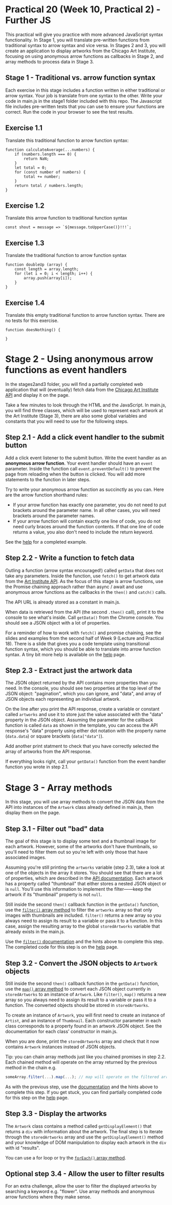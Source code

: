 # Practical 20 (Week 10, Practical 2) - Further JS
This practical will give you practice with more advanced JavaScript syntax functionality. In Stage 1, you will translate pre-written functions from traditional syntax to arrow syntax and vice versa. In Stages 2 and 3, you will create an application to display artworks from the Chicago Art Institute, focusing on using anonymous arrow functions as callbacks in Stage 2, and array methods to process data in Stage 3. 

## Stage 1 - Traditional vs. arrow function syntax
Each exercise in this stage includes a function written in either traditional or arrow syntax. Your job is translate from one syntax to the other. Write your code in  main.js in the stage1 folder included with this repo. The Javascript file includes pre-written tests that you can use to ensure your functions are 
correct. Run the code in your browser to see the test results.

## Exercise 1.1
Translate this traditional function to arrow function syntax:
```
function calculateAverage(...numbers) {
    if (numbers.length === 0) {
        return NaN;
    }
    let total = 0;
    for (const number of numbers) {
        total += number;
    }
    return total / numbers.length;
}
```

## Exercise 1.2
Translate this arrow function to traditional function syntax
```
const shout = message => `${message.toUpperCase()}!!!`;
```

## Exercise 1.3
Translate the traditional function to arrow function syntax
```
function doubleUp (array) {
    const length = array.length;
    for (let i = 0; i < length; i++) {
        array.push(array[i]);
    }
}
```

## Exercise 1.4
Translate this empty traditional function to arrow function syntax. There are no tests for this exercise.

```
function doesNothing() {

}
```
# Stage 2 - Using anonymous arrow functions as event handlers
In the stages2and3 folder, you will find a partially completed web application that will (eventually) fetch data from the [Chicago Art Institute API](https://api.artic.edu/docs/#introduction) and display it on the page.

Take a few minutes to look through the HTML and the JavaScript. In main.js, you will find three classes, which will be used to represent each artwork at the Art Institute (Stage 3), there are also some global variables and constants that you will need to use for the following steps.

## Step 2.1 - Add a click event handler to the submit button
Add a click event listener to the submit button. Write the event handler as an **anonymous arrow function**. Your event handler should have an `event` parameter. Inside the function call `event.preventDefault()` to prevent the page from reloading when the button is clicked. You will add more statements to the function in later steps.

Try to write your anonymous arrow function as succinctly as you can. Here are the arrow function shorthand rules:
- If your arrow function has exactly one parameter, you do not need to put brackets around the parameter name. In all other cases, you will need brackets around the parameter names.
- If your arrow function will contain exactly one line of code, you do not need curly braces around the function contents. If that one line of code returns a value, you also don't need to include the return keyword.

See the [help](help.md#step-2.1) for a completed example.

## Step 2.2 - Write a function to fetch data
Outling a function (arrow syntax encouraged!) called `getData` that does not take any parameters. Inside the function, use `fetch()` to get artwork data from the [Art Institute API](https://api.artic.edu/docs/#introduction). As the focus of this stage is arrow functions, use the Promise chaining approach rather than async / await and use anonymous arrow functions as the callbacks in the `then()` and `catch()` calls. 

The API URL is already stored as a constant in main.js.

When data is retrieved from the API (the second `.then()` call), print it to the console to see what's inside. Call `getData()` from the Chrome console. You should see a JSON object with a lot of properties.

For a reminder of how to work with `fetch()` and promise chaining, see the slides and examples from the second half of Week 9 (Lecture and Practical 18). There is a slide that gives you a code template using transitional function syntax, which you should be able to translate into arrow function syntax. A tiny bit more help is available on the [help](help.md#step-2.2) page.

## Step 2.3 - Extract just the artwork data
The JSON object returned by the API contains more properties than you need. In the console, you should see two properties at the top level of the JSON object: "pagination", which you can ignore, and "data", and array of JSON objects each representing an individual artwork.

On the line after you print the API response, create a variable or constant called `artworks` and use it to store just the value associated with the "data" property in the JSON object. Assuming the parameter for the callback function is called `data` as shown in the template, you can access the API response's "data" property using either dot notation with the property name (`data.data`) or square brackets (`data["data"]`).

Add another print statment to check that you have correctly selected the array of artworks from the API response.

If everything looks right, call your `getData()` function from the event handler function you wrote in step 2.1.

# Stage 3 - Array methods
In this stage, you will use array methods to convert the JSON data from the API into instances of the `Artwork` class already defined in main.js, then display them on the page. 

## Step 3.1 - Filter out "bad" data
The goal of this stage is to display some text and a thumbnail image for each artwork. However, some of the artworks don't have thumbnails, so you'll need to filter them out so you're left with only those that have associated images. 

Assuming you're still printing the `artworks` variable (step 2.3), take a look at one of the objects in the array it stores. You should see that there are a lot of properties, which are described in the [API documentation](https://api.artic.edu/docs/#collections-2). Each artwork has a property called "thumbnail" that either stores a nested JSON object or is `null`. You'll use this information to implement the filter——keep the artwork if its "thumbnail" property is not `null`.

Still inside the second `then()` callback function in the `getData()` function, use the [`filter()` array method](https://developer.mozilla.org/en-US/docs/Web/JavaScript/Reference/Global_Objects/Array/filter) to filter the `artworks` array so that only images with thumbnails are included. `filter()` returns a new array so you always need to assign its result to a variable or pass it to a function. In this case, assign the resulting array to the global `storedArtworks` variable that already exists in the main.js.

Use the [`filter()` documentation](https://developer.mozilla.org/en-US/docs/Web/JavaScript/Reference/Global_Objects/Array/filter) and the hints above to complete this step. The completed code for this step is on the [help](help.md#step-3.1) page.

## Step 3.2 - Convert the JSON objects to `Artwork` objects
Still inside the second `then()` callback function in the `getData()` function, use the [`map()` array method](https://developer.mozilla.org/en-US/docs/Web/JavaScript/Reference/Global_Objects/Array/map) to convert each JSON object currently in `storedArtworks` to an instance of `Artwork`. Like `filter()`, `map()` returns a new array so you always need to assign its result to a variable or pass it to a function. The converted objects should be stored in `storedArtworks`. 

To create an instance of `Artwork`, you will first need to create an instance of `Artist`, and an instance of `Thumbnail`. Each constructor parameter in each class corresponds to a property found in an artwork JSON object. See the documentation for each class' constructor in main.js.

When you are done, print the `storedArtworks` array and check that it now contains `Artwork` instances instead of JSON objects.

Tip: you can chain array methods just like you chained promises in step 2.2. Each chained method will operate on the array returned by the previous method in the chain e.g.

```javascript
someArray.filter(...).map(...); // map will operate on the filtered array
```
As with the previous step, use the [documentation](https://developer.mozilla.org/en-US/docs/Web/JavaScript/Reference/Global_Objects/Array/map) and the hints above to complete this step. If you get stuck, you can find partially completed code for this step on the [help](help.md#step-3.2) page.

## Step 3.3 - Display the artworks
The `Artwork` class contains a method called `getDisplayElement()` that returns a `div` with information about the artwork. The final step is to iterate through the `storedArtworks` array and use the `getDisplayElement()` method and your knowledge of DOM manipulation to display each artwork in the `div` with id "results".

You can use a for loop or try the [`forEach()` array method](https://developer.mozilla.org/en-US/docs/Web/JavaScript/Reference/Global_Objects/Array/forEach).

## Optional step 3.4 - Allow the user to filter results
For an extra challenge, allow the user to filter the displayed artworks by searching a keyword e.g. "flower". Use array methods and anonymous arrow functions where they make sense.